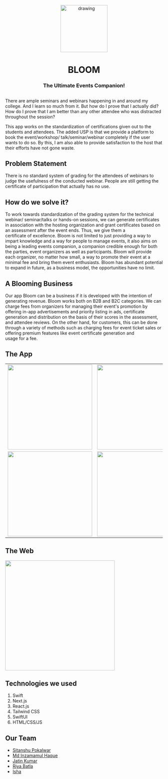 <p align="center">
<img src="https://user-images.githubusercontent.com/91269087/215331095-15780022-9ded-45fb-b406-9ad17fad7cb0.png" alt="drawing" width="150"/>
<h1 align="center">
BLOOM
<h3 align="center"> The Ultimate Events Companion! </h3>
</h1>
</p>

##

There are ample seminars and webinars happening in and around my college. And I learn so much from it. But how do I prove that I actually did? How do I prove that I am better than any other attendee who was distracted throughout the session?

This app works on the standardization of certifications given out to the students and attendees. The added USP is that we provide a platform to book the event/workshop/ talk/seminar/webinar completely if the user wants to do so.
By this, I am also able to provide satisfaction to the host that their efforts have not gone waste.

## Problem Statement

There is no standard system of grading for the attendees of webinars to judge the usefulness of the conducted webinar. People are still getting the certificate of participation that actually has no use.

## How do we solve it?

To work towards standardization of the grading system for the technical webinar/ seminar/talks or hands-on sessions, we can generate certificates in association with the hosting organization and grant certificates based on an assessment after the event ends. Thus, we give them a certificate of excellence. Bloom is not limited to just providing a way to impart knowledge and a way for people to manage events, it also aims on being a leading events companion, a companion credible enough for both the parties, event organizers as well as participants. Bloom will provide each organizer, no matter how small, a way to promote their event at a minimal fee and bring them event enthusiasts. Bloom has abundant potential to expand in future, as a business model, the opportunities have no limit.

## A Blooming Business

Our app Bloom can be a business if it is developed with the intention of generating revenue. Bloom works both on B2B
and B2C categories. We can charge fees from organizers for managing their event's promotion by offering in-app advertisements and priority listing in ads, certificate generation and distribution on the basis of their scores in the assessment, and attendee reviews. On the other hand, for customers, this can be done through a variety of methods such as charging fees for event ticket sales or offering premium features like event certificate generation and usage for a fee.

## The App

<table>
  <tr>
    <td><img src="https://user-images.githubusercontent.com/91269087/215334057-2eb3e093-ee9a-46b7-b451-b6958c9e2f7f.png" width=270></td>
    <td><img src="https://user-images.githubusercontent.com/91269087/215334079-4af97916-6e03-4cbe-9e6f-8b0a391f39af.png" width=270></td>
  </tr>
  <tr>
      <td><img src="https://user-images.githubusercontent.com/91269087/215335099-144b9fc8-e5cf-4c22-83d8-df1622b602ca.jpg" width=270></td>
    <td><img src="https://user-images.githubusercontent.com/91269087/215335084-474033a3-3468-4c19-abf7-b7c2d7f27168.jpg" width=270></td>
  </tr>
 </table>

## The Web 

<img src="https://user-images.githubusercontent.com/91269087/215335218-dd0ba359-1fec-4688-93c0-7bc8ab2388fc.png" height=350>

## Technologies we used

1. Swift
2. Next.js
3. React.js
4. Tailwind CSS
5. SwiftUI
6. HTML/CSS/JS

## Our Team

- [Sitanshu Pokalwar](https://github.com/Sitzz23)
- [Md Inzamamul Haque](https://github.com/i-haq786)
- [Jatin Kumar](https://github.com/codewjatin)
- [Riya Batla](https://github.com/cereal-hecker)
- [Isha](https://github.com/isha2125)

 
